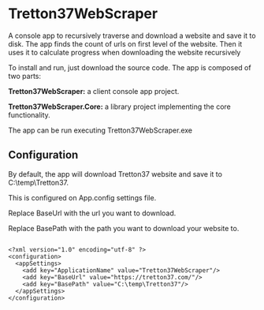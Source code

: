 # Tretton37WebScraper

A console app to recursively traverse and download a website and save it to disk. The app finds the count of urls on first level of the website. Then it uses it to calculate progress when downloading the website recursively 

To install and run, just download the source code. The app is composed of two parts:

**Tretton37WebScraper:** a client console app project.

**Tretton37WebScraper.Core:** a library project implementing the core functionality.

The app can be run executing Tretton37WebScraper.exe

## Configuration

By default, the app will download Tretton37 website and save it to C:\temp\Tretton37. 

This is configured on App.config settings file.

Replace BaseUrl with the url you want to download.

Replace BasePath with the path you want to download your website to.

<pre>
<code>
&lt;?xml version="1.0" encoding="utf-8" ?&gt; 
&lt;configuration>
  &lt;appSettings>
    &lt;add key="ApplicationName" value="Tretton37WebScraper"/>
    &lt;add key="BaseUrl" value="https://tretton37.com/"/>
    &lt;add key="BasePath" value="C:\temp\Tretton37"/>
  &lt;/appSettings>
&lt;/configuration>
</code>
</pre>
